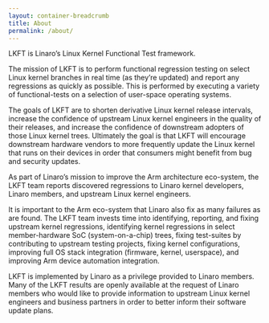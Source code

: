 ```yaml
---
layout: container-breadcrumb
title: About
permalink: /about/
---
```


LKFT is Linaro’s Linux Kernel Functional Test framework.

The mission of LKFT is to perform functional regression testing on select Linux
kernel branches in real time (as they’re updated) and report any regressions as
quickly as possible. This is performed by executing a variety of
functional-tests on a selection of user-space operating systems.

The goals of LKFT are to shorten derivative Linux kernel release intervals,
increase the confidence of upstream Linux kernel engineers in the quality of
their releases, and increase the confidence of downstream adopters of those
Linux kernel trees. Ultimately the goal is that LKFT will encourage downstream
hardware vendors to more frequently update the Linux kernel that runs on their
devices in order that consumers might benefit from bug and security updates.

As part of Linaro’s mission to improve the Arm architecture eco-system, the
LKFT team reports discovered regressions to Linaro kernel developers, Linaro
members, and upstream Linux kernel engineers.

It is important to the Arm eco-system that Linaro also fix as many failures as
are found. The LKFT team invests time into identifying, reporting, and fixing
upstream kernel regressions, identifying kernel regressions in select
member-hardware SoC (system-on-a-chip) trees, fixing test-suites by
contributing to upstream testing projects, fixing kernel configurations,
improving full OS stack integration (firmware, kernel, userspace), and
improving Arm device automation integration.

LKFT is implemented by Linaro as a privilege provided to Linaro members. Many
of the LKFT results are openly available at the request of Linaro members who
would like to provide information to upstream Linux kernel engineers and
business partners in order to better inform their software update plans.

[linaro-organization]: https://linaro.org
